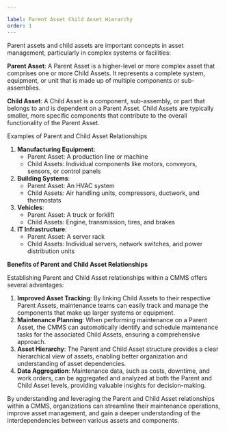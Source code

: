 ```yaml
---

label: Parent Asset Child Asset Hierarchy
order: 1
---
```

Parent assets and child assets are important concepts in asset management, particularly in complex systems or facilities:

__Parent Asset__: A Parent Asset is a higher\-level or more complex asset that comprises one or more Child Assets. It represents a complete system, equipment, or unit that is made up of multiple components or sub\-assemblies.

__Child Asset__: A Child Asset is a component, sub\-assembly, or part that belongs to and is dependent on a Parent Asset. Child Assets are typically smaller, more specific components that contribute to the overall functionality of the Parent Asset.

Examples of Parent and Child Asset Relationships

1. __Manufacturing Equipment__:
    - Parent Asset: A production line or machine
    - Child Assets: Individual components like motors, conveyors, sensors, or control panels
2. __Building Systems__:
    - Parent Asset: An HVAC system
    - Child Assets: Air handling units, compressors, ductwork, and thermostats
3. __Vehicles__:
    - Parent Asset: A truck or forklift
    - Child Assets: Engine, transmission, tires, and brakes
4. __IT Infrastructure__:
    - Parent Asset: A server rack
    - Child Assets: Individual servers, network switches, and power distribution units

__Benefits of Parent and Child Asset Relationships__

Establishing Parent and Child Asset relationships within a CMMS offers several advantages:

1. __Improved Asset Tracking__: By linking Child Assets to their respective Parent Assets, maintenance teams can easily track and manage the components that make up larger systems or equipment.
2. __Maintenance Planning__: When performing maintenance on a Parent Asset, the CMMS can automatically identify and schedule maintenance tasks for the associated Child Assets, ensuring a comprehensive approach.
3. __Asset Hierarchy__: The Parent and Child Asset structure provides a clear hierarchical view of assets, enabling better organization and understanding of asset dependencies.
4. __Data Aggregation__: Maintenance data, such as costs, downtime, and work orders, can be aggregated and analyzed at both the Parent and Child Asset levels, providing valuable insights for decision\-making.

By understanding and leveraging the Parent and Child Asset relationships within a CMMS, organizations can streamline their maintenance operations, improve asset management, and gain a deeper understanding of the interdependencies between various assets and components.
